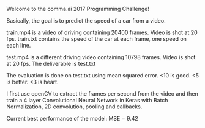 Welcome to the comma.ai 2017 Programming Challenge!

Basically, the goal is to predict the speed of a car from a video.

train.mp4 is a video of driving containing 20400 frames. Video is shot at 20 fps.
train.txt contains the speed of the car at each frame, one speed on each line.

test.mp4 is a different driving video containing 10798 frames. Video is shot at 20 fps.
The deliverable is test.txt

The evaluation is done on test.txt using mean squared error. <10 is good. <5 is better. <3 is heart.

I first use openCV to extract the frames per second from the video and then train a 4 layer Convolutional Neural Network in Keras with Batch Normalization, 2D convolution, pooling and callbacks. 

Current best performance of the model: MSE = 9.42
